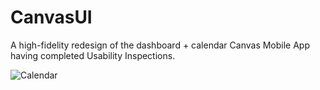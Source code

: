 # CanvasUI
A high-fidelity redesign of the dashboard + calendar Canvas Mobile App having completed Usability Inspections.

![Calendar](C:\Users\gursh\Desktop\CanvasCalendar)
